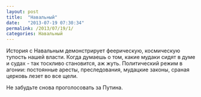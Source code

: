 ```yaml
---
layout: post
title:  "Навальный"
date:   "2013-07-19 07:30:34"
permalink: /2013/07/19/1/
categories: Навальный
---
```

История с Навальным демонстрирует феерическую, космическую тупость нашей власти. Когда думаешь о том, какие мудаки сидят в думе и судах - так тоскливо становится, аж жуть. Политический режим в агонии: постоянные аресты, преследования, мудацкие законы, сраная церковь лезет во все щели.

Не забудьте снова проголосовать за Путина.


